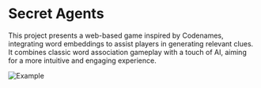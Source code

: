# Secret Agents

This project presents a web-based game inspired by Codenames, integrating word embeddings to assist players in generating relevant clues. It combines classic word association gameplay with a touch of AI, aiming for a more intuitive and engaging experience.

![Example](images/example.gif)
